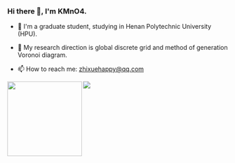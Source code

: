 ### Hi there 👋, I'm KMnO4.


- 🌱 I'm a graduate student, studying in Henan Polytechnic University (HPU).

- 💬 My research direction is global discrete grid and method of generation Voronoi diagram.

- 📫 How to reach me:  zhixuehappy@qq.com

<div>
  <img height="170" align="left" src="https://github-readme-stats-git-masterrstaa-rickstaa.vercel.app/api?username=KMnO4-zx" />
  <img src="https://github-readme-stats.vercel.app/api/top-langs/?username=KMnO4-zx&hide_langs_below=1&theme=default&line_height=27&layout=compact" />
</div>

